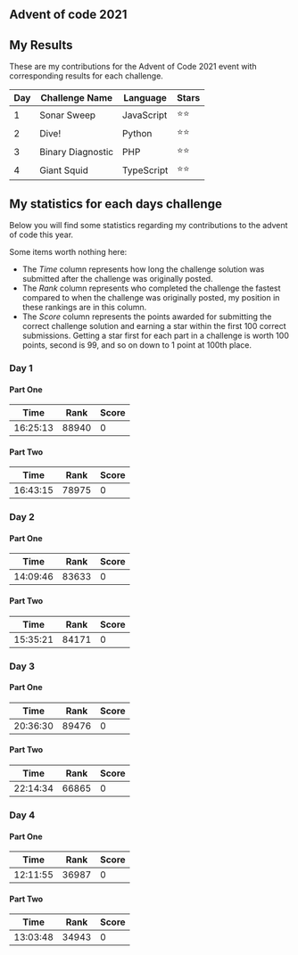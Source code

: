 ## Advent of code 2021

## My Results

These are my contributions for the Advent of Code 2021 event with corresponding
results for each challenge.

| Day | Challenge Name    | Language   | Stars |
| --- | ----------------- | ---------- | ----- |
| 1   | Sonar Sweep       | JavaScript | ⭐⭐  |
| 2   | Dive!             | Python     | ⭐⭐  |
| 3   | Binary Diagnostic | PHP        | ⭐⭐  |
| 4   | Giant Squid       | TypeScript | ⭐⭐  |

## My statistics for each days challenge

Below you will find some statistics regarding my contributions to the advent of
code this year.

Some items worth nothing here:

- The _Time_ column represents how long the challenge solution was submitted
  after the challenge was originally posted.
- The _Rank_ column represents who completed the challenge the fastest compared
  to when the challenge was originally posted, my position in these rankings are
  in this column.
- The _Score_ column represents the points awarded for submitting the correct
  challenge solution and earning a star within the first 100 correct
  submissions. Getting a star first for each part in a challenge is worth 100
  points, second is 99, and so on down to 1 point at 100th place.

### Day 1

#### Part One

| Time     | Rank  | Score |
| -------- | ----- | ----- |
| 16:25:13 | 88940 | 0     |

#### Part Two

| Time     | Rank  | Score |
| -------- | ----- | ----- |
| 16:43:15 | 78975 | 0     |

### Day 2

#### Part One

| Time     | Rank  | Score |
| -------- | ----- | ----- |
| 14:09:46 | 83633 | 0     |

#### Part Two

| Time     | Rank  | Score |
| -------- | ----- | ----- |
| 15:35:21 | 84171 | 0     |

### Day 3

#### Part One

| Time     | Rank  | Score |
| -------- | ----- | ----- |
| 20:36:30 | 89476 | 0     |

#### Part Two

| Time     | Rank  | Score |
| -------- | ----- | ----- |
| 22:14:34 | 66865 | 0     |

### Day 4

#### Part One

| Time     | Rank  | Score |
| -------- | ----- | ----- |
| 12:11:55 | 36987 | 0     |

#### Part Two

| Time     | Rank  | Score |
| -------- | ----- | ----- |
| 13:03:48 | 34943 | 0     |
